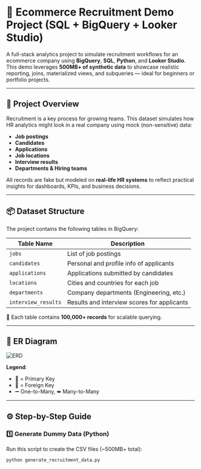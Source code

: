 # 🛒 Ecommerce Recruitment Demo Project (SQL + BigQuery + Looker Studio)

A full-stack analytics project to simulate recruitment workflows for an ecommerce company using **BigQuery**, **SQL**, **Python**, and **Looker Studio**. This demo leverages **500MB+ of synthetic data** to showcase realistic reporting, joins, materialized views, and subqueries — ideal for beginners or portfolio projects.

---

## 📘 Project Overview

Recruitment is a key process for growing teams. This dataset simulates how HR analytics might look in a real company using mock (non-sensitive) data:

- **Job postings**
- **Candidates**
- **Applications**
- **Job locations**
- **Interview results**
- **Departments & Hiring teams**

All records are fake but modeled on **real-life HR systems** to reflect practical insights for dashboards, KPIs, and business decisions.

---

## 📦 Dataset Structure

The project contains the following tables in BigQuery:

| Table Name            | Description                                 |
|-----------------------|---------------------------------------------|
| `jobs`                | List of job postings                        |
| `candidates`          | Personal and profile info of applicants     |
| `applications`        | Applications submitted by candidates        |
| `locations`           | Cities and countries for each job           |
| `departments`         | Company departments (Engineering, etc.)     |
| `interview_results`   | Results and interview scores for applicants |

📄 Each table contains **100,000+ records** for scalable querying.

---

## 🔗 ER Diagram

![ERD](https://your-upload-link-or-local-path.com/erd.png)

**Legend**:
- 🔑 = Primary Key
- 🧩 = Foreign Key
- ➖ One-to-Many, ⬌ Many-to-Many

---

## ⚙️ Step-by-Step Guide

### 1️⃣ Generate Dummy Data (Python)

Run this script to create the CSV files (~500MB+ total):

```bash
python generate_recruitment_data.py
